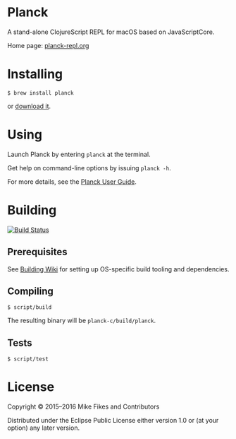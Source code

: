 # Planck

A stand-alone ClojureScript REPL for macOS based on JavaScriptCore.

Home page: [planck-repl.org](http://planck-repl.org)

# Installing

```
$ brew install planck
```

or [download it](http://planck-repl.org/download.html).

# Using

Launch Planck by entering `planck` at the terminal.

Get help on command-line options by issuing `planck -h`.

For more details, see the [Planck User Guide](http://planck-repl.org/guide.html).

# Building 

[![Build Status](https://travis-ci.org/mfikes/planck.svg?branch=master)](https://travis-ci.org/mfikes/planck)

## Prerequisites 

See [Building Wiki](https://github.com/mfikes/planck/wiki/Building) for setting up OS-specific build tooling and dependencies.

## Compiling

```
$ script/build
```

The resulting binary will be `planck-c/build/planck`.

## Tests

```
$ script/test
```


# License

Copyright © 2015–2016 Mike Fikes and Contributors

Distributed under the Eclipse Public License either version 1.0 or (at your option) any later version.
